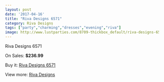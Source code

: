 ```yaml
---
layout: post
date: '2017-04-16'
title: "Riva Designs 6571"
category: Riva Designs
tags: ["party","charming","dresses","evening","riva"]
image: http://www.lustparties.com/8709-thickbox_default/riva-designs-6571.jpg
---
```

Riva Designs 6571

On Sales: **$236.99**
<a href="https://www.lustparties.com/en/riva-designs/2982-riva-designs-6571.html"><amp-img layout="responsive" width="600" height="600" src="//www.lustparties.com/8709-thickbox_default/riva-designs-6571.jpg" alt="Riva Designs 6571 0" /></a>
<a href="https://www.lustparties.com/en/riva-designs/2982-riva-designs-6571.html"><amp-img layout="responsive" width="600" height="600" src="//www.lustparties.com/8710-thickbox_default/riva-designs-6571.jpg" alt="Riva Designs 6571 1" /></a>

Buy it: [Riva Designs 6571](https://www.lustparties.com/en/riva-designs/2982-riva-designs-6571.html "Riva Designs 6571")

View more: [Riva Designs](https://www.lustparties.com/en/6-riva-designs "Riva Designs")